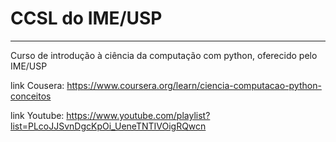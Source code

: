 # CCSL do IME/USP
---
Curso de introdução à ciência da computação com python, oferecido pelo IME/USP

link Cousera: https://www.coursera.org/learn/ciencia-computacao-python-conceitos

link Youtube: https://www.youtube.com/playlist?list=PLcoJJSvnDgcKpOi_UeneTNTIVOigRQwcn
